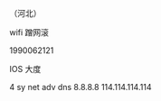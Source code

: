 




（河北）


wifi 蹭网滚

1990062121

IOS 大度


4
sy
net
adv
dns 8.8.8.8
114.114.114.114

















